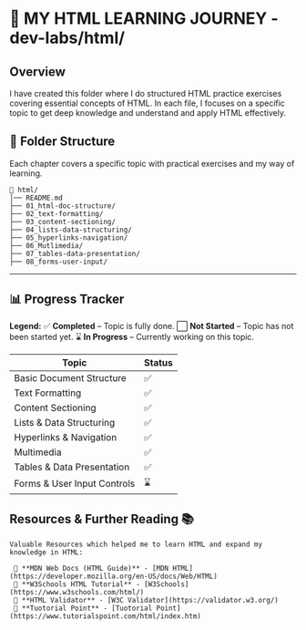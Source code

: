 # 📌 MY HTML LEARNING JOURNEY - dev-labs/html/

## Overview

I have created this folder where I do structured HTML practice exercises covering essential concepts of HTML.
In each file, I focuses on a specific topic to get deep knowledge and understand and apply HTML effectively.

## 📂 Folder Structure

Each chapter covers a specific topic with practical exercises and my way of learning.

```
📂 html/
│── README.md
├── 01_html-doc-structure/
├── 02_text-formatting/
├── 03_content-sectioning/
├── 04_lists-data-structuring/
├── 05_hyperlinks-navigation/
├── 06_Mutlimedia/
├── 07_tables-data-presentation/
├── 08_forms-user-input/

```
---

## 📊 Progress Tracker

**Legend:**
✅ **Completed** – Topic is fully done.
⬜ **Not Started** – Topic has not been started yet.
⌛ **In Progress** – Currently working on this topic.

| Topic                      | Status |
| -------------------------- | ------ |
| Basic Document Structure   | ✅     |
| Text Formatting            | ✅     |
| Content Sectioning         | ✅     |
| Lists & Data Structuring   | ✅     |
| Hyperlinks & Navigation    | ✅     |
| Multimedia                 | ✅     |
| Tables & Data Presentation | ✅     |
| Forms & User Input Controls | ⌛     |

## Resources & Further Reading 📚

    Valuable Resources which helped me to learn HTML and expand my knowledge in HTML:

     🔹 **MDN Web Docs (HTML Guide)** - [MDN HTML](https://developer.mozilla.org/en-US/docs/Web/HTML)
     🔹 **W3Schools HTML Tutorial** - [W3Schools](https://www.w3schools.com/html/)
     🔹 **HTML Validator** - [W3C Validator](https://validator.w3.org/)
     🔹 **Tuotorial Point** - [Tuotorial Point](https://www.tutorialspoint.com/html/index.htm)


